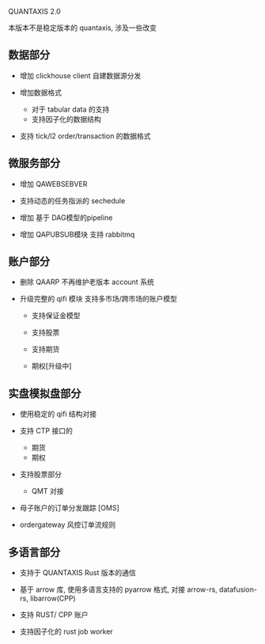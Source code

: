 QUANTAXIS 2.0

本版本不是稳定版本的 quantaxis, 涉及一些改变

## 数据部分

- 增加 clickhouse client  自建数据源分发

- 增加数据格式 
    - 对于 tabular data 的支持
    - 支持因子化的数据结构

- 支持 tick/l2 order/transaction 的数据格式

## 微服务部分

- 增加 QAWEBSEBVER

- 支持动态的任务指派的 sechedule

- 增加 基于 DAG模型的pipeline

- 增加 QAPUBSUB模块 支持 rabbitmq

## 账户部分

- 删除 QAARP 不再维护老版本 account 系统

- 升级完整的 qifi 模块 支持多市场/跨市场的账户模型
    - 支持保证金模型
    - 支持股票
    - 支持期货

    - 期权[升级中]


## 实盘模拟盘部分

- 使用稳定的 qifi 结构对接

-  支持 CTP 接口的
    - 期货
    - 期权
-  支持股票部分
    - QMT 对接

- 母子账户的订单分发跟踪 [OMS]

- ordergateway 风控订单流规则

## 多语言部分

- 支持于 QUANTAXIS Rust 版本的通信
- 基于 arrow 库, 使用多语言支持的 pyarrow 格式, 对接 arrow-rs, datafusion-rs, libarrow(CPP)

- 支持 RUST/ CPP 账户
- 支持因子化的 rust job worker